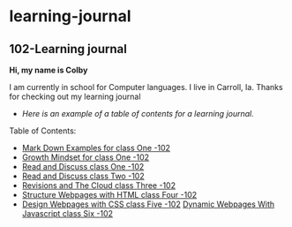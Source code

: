 # learning-journal

## 102-Learning journal

**Hi, my name is Colby**

I am currently in school for Computer languages. I live in Carroll, Ia.
Thanks for checking out my learning journal

- *Here is an example of a table of contents for a learning journal.*




Table of Contents:
- [Mark Down Examples for class One -102](/MarkdownExamples.md)
- [Growth Mindset for class One -102](/growthmindset.md)
- [Read and Discuss class One -102](/Discussion.md)
- [Read and Discuss class Two -102](/Discussion2.md)
- [Revisions and The Cloud class Three -102](/Discussion3.md)
- [Structure Webpages with HTML class Four -102](/Structure_Webpages_With_HTML.md)
- [Design Webpages with CSS class Five -102](/Design_Webpages_With_Css.md)
[Dynamic Webpages With Javascript class Six -102](/DYNAMIC_WEBPAGES_WITH_JAVASCRIPT.md)